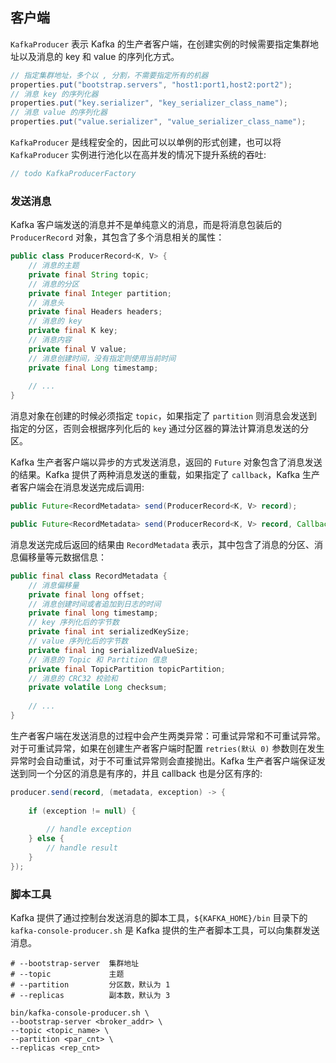 ## 客户端
`KafkaProducer` 表示 Kafka 的生产者客户端，在创建实例的时候需要指定集群地址以及消息的 key 和 value 的序列化方式。
```java
// 指定集群地址，多个以 , 分割，不需要指定所有的机器
properties.put("bootstrap.servers", "host1:port1,host2:port2");
// 消息 key 的序列化器
properties.put("key.serializer", "key_serializer_class_name");
// 消息 value 的序列化器
properties.put("value.serializer", "value_serializer_class_name");
```
`KafkaProducer` 是线程安全的，因此可以以单例的形式创建，也可以将 `KafkaProducer` 实例进行池化以在高并发的情况下提升系统的吞吐:
```java
// todo KafkaProducerFactory
```

### 发送消息
Kafka 客户端发送的消息并不是单纯意义的消息，而是将消息包装后的 `ProducerRecord` 对象，其包含了多个消息相关的属性：
```java
public class ProducerRecord<K, V> {
    // 消息的主题
    private final String topic;
    // 消息的分区
    private final Integer partition;
    // 消息头
    private final Headers headers;
    // 消息的 key
    private final K key;
    // 消息内容
    private final V value;
    // 消息创建时间，没有指定则使用当前时间
    private final Long timestamp;
	
    // ...
}
```
消息对象在创建的时候必须指定 `topic`，如果指定了 `partition` 则消息会发送到指定的分区，否则会根据序列化后的 `key` 通过分区器的算法计算消息发送的分区。

Kafka 生产者客户端以异步的方式发送消息，返回的 `Future` 对象包含了消息发送的结果。Kafka 提供了两种消息发送的重载，如果指定了 `callback`，Kafka 生产者客户端会在消息发送完成后调用:
```java
public Future<RecordMetadata> send(ProducerRecord<K, V> record);

public Future<RecordMetadata> send(ProducerRecord<K, V> record, Callback callback);
```

消息发送完成后返回的结果由 `RecordMetadata` 表示，其中包含了消息的分区、消息偏移量等元数据信息：
```java
public final class RecordMetadata {
    // 消息偏移量
    private final long offset;
    // 消息创建时间或者追加到日志的时间
    private final long timestamp;
    // key 序列化后的字节数
    private final int serializedKeySize;
    // value 序列化后的字节数
    private final ing serializedValueSize;
    // 消息的 Topic 和 Partition 信息
    private final TopicPartition topicPartition;
    // 消息的 CRC32 校验和
    private volatile Long checksum;
	
    // ...
}
```

生产者客户端在发送消息的过程中会产生两类异常：可重试异常和不可重试异常。对于可重试异常，如果在创建生产者客户端时配置 `retries(默认 0)` 参数则在发生异常时会自动重试，对于不可重试异常则会直接抛出。Kafka 生产者客户端保证发送到同一个分区的消息是有序的，并且 callback 也是分区有序的:
```java
producer.send(record, (metadata, exception) -> {
    
    if (exception != null) {
        
        // handle exception
    } else {
        // handle result
    }
});
```

### 脚本工具

Kafka 提供了通过控制台发送消息的脚本工具，`${KAFKA_HOME}/bin` 目录下的 `kafka-console-producer.sh` 是 Kafka 提供的生产者脚本工具，可以向集群发送消息。

```shell script
# --bootstrap-server  集群地址
# --topic             主题
# --partition         分区数，默认为 1
# --replicas          副本数，默认为 3

bin/kafka-console-producer.sh \
--bootstrap-server <broker_addr> \
--topic <topic_name> \
--partition <par_cnt> \
--replicas <rep_cnt>
```